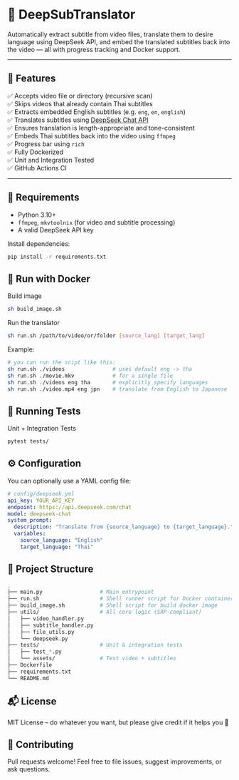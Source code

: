 # 🎥 DeepSubTranslator

Automatically extract subtitle from video files, translate them to desire language using DeepSeek API, and embed the translated subtitles back into the video — all with progress tracking and Docker support.

---

## 🚀 Features

✅ Accepts video file or directory (recursive scan)  
✅ Skips videos that already contain Thai subtitles  
✅ Extracts embedded English subtitles (e.g. `eng`, `en`, `english`)  
✅ Translates subtitles using [DeepSeek Chat API](https://api-docs.deepseek.com/)  
✅ Ensures translation is length-appropriate and tone-consistent  
✅ Embeds Thai subtitles back into the video using `ffmpeg`  
✅ Progress bar using `rich`  
✅ Fully Dockerized  
✅ Unit and Integration Tested  
✅ GitHub Actions CI

---

## 🧰 Requirements

- Python 3.10+
- `ffmpeg`, `mkvtoolnix` (for video and subtitle processing)
- A valid DeepSeek API key

Install dependencies:

```bash
pip install -r requirements.txt
```

## 🐳 Run with Docker

Build image

```bash
sh build_image.sh
```

Run the translator

```bash
sh run.sh /path/to/video/or/folder [source_lang] [target_lang]
```

Example:

```bash
# you can run the scipt like this:
sh run.sh ./videos               # uses default eng -> tha
sh run.sh ./movie.mkv            # for a single file
sh run.sh ./videos eng tha       # explicitly specify languages
sh run.sh ./video.mp4 eng jpn    # translate from English to Japanese
```

## 🧪 Running Tests

Unit + Integration Tests

```bash
pytest tests/
```

## ⚙️ Configuration

You can optionally use a YAML config file:

```yaml
# config/deepseek.yml
api_key: YOUR_API_KEY
endpoint: https://api.deepseek.com/chat
model: deepseek-chat
system_prompt:
  description: "Translate from {source_language} to {target_language}."
  variables:
    source_language: "English"
    target_language: "Thai"
```

## 🧠 Project Structure

```bash
.
├── main.py                  # Main entrypoint
├── run.sh                   # Shell runner script for Docker container
├── build_image.sh           # Shell script for build docker image
├── utils/                   # All core logic (SRP-compliant)
│   ├── video_handler.py
│   ├── subtitle_handler.py
│   ├── file_utils.py
│   └── deepseek.py
├── tests/                   # Unit & integration tests
│   ├── test_*.py
│   └── assets/              # Test video + subtitles
├── Dockerfile
├── requirements.txt
└── README.md
```

## 📬 License

MIT License – do whatever you want, but please give credit if it helps you 🙌

## 🤝 Contributing

Pull requests welcome!
Feel free to file issues, suggest improvements, or ask questions.

